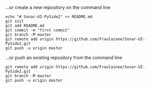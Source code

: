 …or create a new repository on the command line

```
echo "# Sonar-UI-PySide2" >> README.md
git init
git add README.md
git commit -m "first commit"
git branch -M master
git remote add origin https://github.com/Fraulainee/Sonar-UI-PySide2.git
git push -u origin master
```

…or push an existing repository from the command line
```
git remote add origin https://github.com/Fraulainee/Sonar-UI-PySide2.git
git branch -M master
git push -u origin master
```
